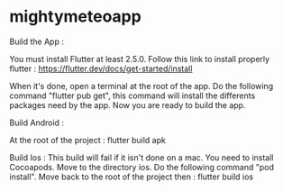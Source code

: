 # mightymeteoapp

Build the App :

You must install Flutter at least 2.5.0.
Follow this link to install properly flutter :
https://flutter.dev/docs/get-started/install

When it's done, open a terminal at the root of the app.
Do the following command "flutter pub get", this command will install the differents packages need by the app.
Now you are ready to build the app.

Build Android :

At the root of the project : flutter build apk

Build Ios :
This build will fail if it isn't done on a mac.
You need to install Cocoapods.
Move to the directory ios.
Do the following command "pod install".
Move back to the root of the project then : flutter build ios
